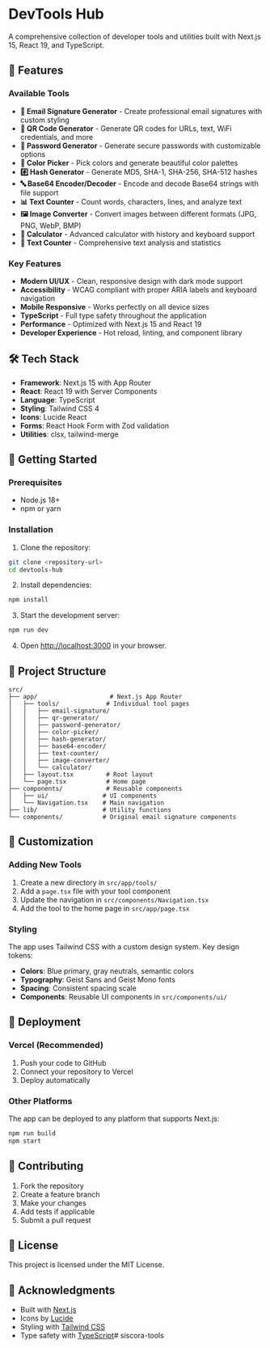 # DevTools Hub

A comprehensive collection of developer tools and utilities built with Next.js 15, React 19, and TypeScript.

## 🚀 Features

### Available Tools

- **📧 Email Signature Generator** - Create professional email signatures with custom styling
- **📱 QR Code Generator** - Generate QR codes for URLs, text, WiFi credentials, and more
- **🔑 Password Generator** - Generate secure passwords with customizable options
- **🎨 Color Picker** - Pick colors and generate beautiful color palettes
- **#️⃣ Hash Generator** - Generate MD5, SHA-1, SHA-256, SHA-512 hashes
- **🔤 Base64 Encoder/Decoder** - Encode and decode Base64 strings with file support
- **📊 Text Counter** - Count words, characters, lines, and analyze text
- **🖼️ Image Converter** - Convert images between different formats (JPG, PNG, WebP, BMP)
- **🧮 Calculator** - Advanced calculator with history and keyboard support
- **📝 Text Counter** - Comprehensive text analysis and statistics

### Key Features

- **Modern UI/UX** - Clean, responsive design with dark mode support
- **Accessibility** - WCAG compliant with proper ARIA labels and keyboard navigation
- **Mobile Responsive** - Works perfectly on all device sizes
- **TypeScript** - Full type safety throughout the application
- **Performance** - Optimized with Next.js 15 and React 19
- **Developer Experience** - Hot reload, linting, and component library

## 🛠️ Tech Stack

- **Framework**: Next.js 15 with App Router
- **React**: React 19 with Server Components
- **Language**: TypeScript
- **Styling**: Tailwind CSS 4
- **Icons**: Lucide React
- **Forms**: React Hook Form with Zod validation
- **Utilities**: clsx, tailwind-merge

## 🚀 Getting Started

### Prerequisites

- Node.js 18+ 
- npm or yarn

### Installation

1. Clone the repository:
```bash
git clone <repository-url>
cd devtools-hub
```

2. Install dependencies:
```bash
npm install
```

3. Start the development server:
```bash
npm run dev
```

4. Open [http://localhost:3000](http://localhost:3000) in your browser.

## 📁 Project Structure

```
src/
├── app/                    # Next.js App Router
│   ├── tools/             # Individual tool pages
│   │   ├── email-signature/
│   │   ├── qr-generator/
│   │   ├── password-generator/
│   │   ├── color-picker/
│   │   ├── hash-generator/
│   │   ├── base64-encoder/
│   │   ├── text-counter/
│   │   ├── image-converter/
│   │   └── calculator/
│   ├── layout.tsx         # Root layout
│   └── page.tsx           # Home page
├── components/            # Reusable components
│   ├── ui/               # UI components
│   └── Navigation.tsx    # Main navigation
├── lib/                  # Utility functions
└── components/           # Original email signature components
```

## 🎨 Customization

### Adding New Tools

1. Create a new directory in `src/app/tools/`
2. Add a `page.tsx` file with your tool component
3. Update the navigation in `src/components/Navigation.tsx`
4. Add the tool to the home page in `src/app/page.tsx`

### Styling

The app uses Tailwind CSS with a custom design system. Key design tokens:

- **Colors**: Blue primary, gray neutrals, semantic colors
- **Typography**: Geist Sans and Geist Mono fonts
- **Spacing**: Consistent spacing scale
- **Components**: Reusable UI components in `src/components/ui/`

## 🚀 Deployment

### Vercel (Recommended)

1. Push your code to GitHub
2. Connect your repository to Vercel
3. Deploy automatically

### Other Platforms

The app can be deployed to any platform that supports Next.js:

```bash
npm run build
npm start
```

## 🤝 Contributing

1. Fork the repository
2. Create a feature branch
3. Make your changes
4. Add tests if applicable
5. Submit a pull request

## 📄 License

This project is licensed under the MIT License.

## 🙏 Acknowledgments

- Built with [Next.js](https://nextjs.org/)
- Icons by [Lucide](https://lucide.dev/)
- Styling with [Tailwind CSS](https://tailwindcss.com/)
- Type safety with [TypeScript](https://www.typescriptlang.org/)#   s i s c o r a - t o o l s  
 